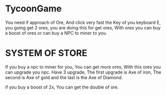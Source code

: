 # TycoonGame

You need if approach of Ore, And click very fast the Key of you keyboard E, you going get 2 ores, you are doing this for get ores, With ores you can buy a boost of ores or can buy a NPC to miner to you.  

# SYSTEM OF STORE
If you buy a npc to miner for you, You can get more ores, With this ores you can upgrade you npc. Have 3 upgrade, The first upgrade is Axe of iron, The second is Axe of gold and the last is the Axe of Diamond.  

if you buy a boost of 2x, You can get the double of ore.

